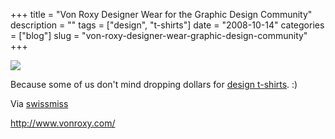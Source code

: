 +++
title = "Von Roxy Designer Wear for the Graphic Design Community"
description = ""
tags = ["design", "t-shirts"]
date = "2008-10-14"
categories = ["blog"]
slug = "von-roxy-designer-wear-graphic-design-community"
+++



  <div class="notebook-screenshot"><a href="http://www.vonroxy.com/"><img id='bluga-thumbnail-1381' class='bluga-thumbnail large' src='http://media.konigi.com/bluga/
wt48f4975d4c54f.jpg'/></a></div><p>Because some of us don't mind dropping dollars for <a href="http://www.vonroxy.com/">design t-shirts</a>. :)</p>
<p>Via <a href="http://swissmiss.typepad.com/weblog/">swissmiss</a></p>
    
  <a href="http://www.vonroxy.com/">http://www.vonroxy.com/</a>
